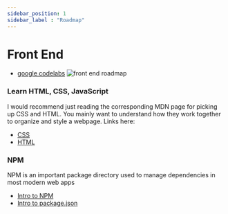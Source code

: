 ```yaml
---
sidebar_position: 1
sidebar_label : "Roadmap"
---
```

# Front End 
- [google codelabs](https://codelabs.developers.google.com/?category=web)
![front end roadmap](https://github.com/kamranahmedse/developer-roadmap/raw/master/img/frontend.png?year-2021-2)

### Learn HTML, CSS, JavaScript
I would recommend just reading the corresponding MDN page for picking up CSS and HTML. You mainly want to understand how they work together 
to organize and style a webpage. Links here:
- [CSS](https://developer.mozilla.org/en-US/docs/Web/CSS)
- [HTML](https://developer.mozilla.org/en-US/docs/Web/HTML)

### NPM
NPM is an important package directory used to manage dependencies in most modern web apps
- [Intro to NPM](https://nodejs.dev/learn/an-introduction-to-the-npm-package-manager)
- [Intro to package.json](https://nodesource.com/blog/the-basics-of-package-json)
